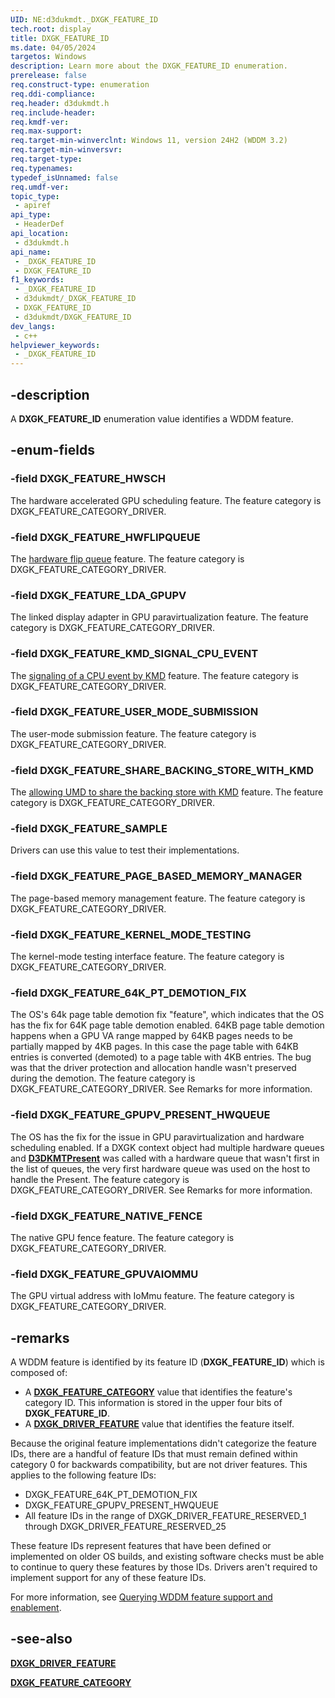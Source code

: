 ```yaml
---
UID: NE:d3dukmdt._DXGK_FEATURE_ID
tech.root: display
title: DXGK_FEATURE_ID
ms.date: 04/05/2024
targetos: Windows
description: Learn more about the DXGK_FEATURE_ID enumeration.
prerelease: false
req.construct-type: enumeration
req.ddi-compliance: 
req.header: d3dukmdt.h
req.include-header: 
req.kmdf-ver: 
req.max-support: 
req.target-min-winverclnt: Windows 11, version 24H2 (WDDM 3.2)
req.target-min-winversvr: 
req.target-type: 
req.typenames: 
typedef_isUnnamed: false
req.umdf-ver: 
topic_type:
 - apiref
api_type:
 - HeaderDef
api_location:
 - d3dukmdt.h
api_name:
 - _DXGK_FEATURE_ID
 - DXGK_FEATURE_ID
f1_keywords:
 - _DXGK_FEATURE_ID
 - d3dukmdt/_DXGK_FEATURE_ID
 - DXGK_FEATURE_ID
 - d3dukmdt/DXGK_FEATURE_ID
dev_langs:
 - c++
helpviewer_keywords:
 - _DXGK_FEATURE_ID
---
```


## -description

A **DXGK_FEATURE_ID** enumeration value identifies a WDDM feature.

## -enum-fields

### -field DXGK_FEATURE_HWSCH

The hardware accelerated GPU scheduling feature. The feature category is DXGK_FEATURE_CATEGORY_DRIVER.

### -field DXGK_FEATURE_HWFLIPQUEUE

The [hardware flip queue](/windows-hardware/drivers/display/hardware-flip-queue) feature. The feature category is DXGK_FEATURE_CATEGORY_DRIVER.

### -field DXGK_FEATURE_LDA_GPUPV

The linked display adapter in GPU paravirtualization feature. The feature category is DXGK_FEATURE_CATEGORY_DRIVER.

### -field DXGK_FEATURE_KMD_SIGNAL_CPU_EVENT

The [signaling of a CPU event by KMD](/windows-hardware/drivers/display/signaling-cpu-event-from-kmd) feature. The feature category is DXGK_FEATURE_CATEGORY_DRIVER.

### -field DXGK_FEATURE_USER_MODE_SUBMISSION

The user-mode submission feature. The feature category is DXGK_FEATURE_CATEGORY_DRIVER.

### -field DXGK_FEATURE_SHARE_BACKING_STORE_WITH_KMD

The [allowing UMD to share the backing store with KMD](/windows-hardware/drivers/display/sharing-backing-store-with-kmd) feature. The feature category is DXGK_FEATURE_CATEGORY_DRIVER.

### -field DXGK_FEATURE_SAMPLE

Drivers can use this value to test their implementations.

### -field DXGK_FEATURE_PAGE_BASED_MEMORY_MANAGER

The page-based memory management feature. The feature category is DXGK_FEATURE_CATEGORY_DRIVER.

### -field DXGK_FEATURE_KERNEL_MODE_TESTING

The kernel-mode testing interface feature. The feature category is DXGK_FEATURE_CATEGORY_DRIVER.

### -field DXGK_FEATURE_64K_PT_DEMOTION_FIX

The OS's 64k page table demotion fix "feature", which indicates that the OS has the fix for 64K page table demotion enabled. 64KB page table demotion happens when a GPU VA range mapped by 64KB pages needs to be partially mapped by 4KB pages. In this case the page table with 64KB entries is converted (demoted) to a page table with 4KB entries. The bug was that the driver protection and allocation handle wasn't preserved during the demotion. The feature category is DXGK_FEATURE_CATEGORY_DRIVER. See Remarks for more information.

### -field DXGK_FEATURE_GPUPV_PRESENT_HWQUEUE

The OS has the fix for the issue in GPU paravirtualization and hardware scheduling enabled. If a DXGK context object had multiple hardware queues and [**D3DKMTPresent**](../d3dkmthk/ns-d3dkmthk-_d3dkmt_present.md) was called with a hardware queue that wasn't first in the list of queues, the very first hardware queue was used on the host to handle the Present. The feature category is DXGK_FEATURE_CATEGORY_DRIVER. See Remarks for more information.

### -field DXGK_FEATURE_NATIVE_FENCE

The native GPU fence feature. The feature category is DXGK_FEATURE_CATEGORY_DRIVER.

### -field DXGK_FEATURE_GPUVAIOMMU

The GPU virtual address with IoMmu feature. The feature category is DXGK_FEATURE_CATEGORY_DRIVER.

## -remarks

A WDDM feature is identified by its feature ID (**DXGK_FEATURE_ID**) which is composed of:

* A [**DXGK_FEATURE_CATEGORY**](ne-d3dukmdt-dxgk_feature_category.md) value that identifies the feature's category ID. This information is stored in the upper four bits of **DXGK_FEATURE_ID**.
* A [**DXGK_DRIVER_FEATURE**](ne-d3dukmdt-dxgk_driver_feature.md) value that identifies the feature itself.

Because the original feature implementations didn't categorize the feature IDs, there are a handful of feature IDs that must remain defined within category 0 for backwards compatibility, but are not driver features. This applies to the following feature IDs:

* DXGK_FEATURE_64K_PT_DEMOTION_FIX
* DXGK_FEATURE_GPUPV_PRESENT_HWQUEUE
* All feature IDs in the range of DXGK_DRIVER_FEATURE_RESERVED_1 through DXGK_DRIVER_FEATURE_RESERVED_25

These feature IDs represent features that have been defined or implemented on older OS builds, and existing software checks must be able to continue to query these features by those IDs. Drivers aren't required to implement support for any of these feature IDs.

For more information, see [Querying WDDM feature support and enablement](/windows-hardware/drivers/display/querying-wddm-feature-support-and-enablement).

## -see-also

[**DXGK_DRIVER_FEATURE**](ne-d3dukmdt-dxgk_driver_feature.md)

[**DXGK_FEATURE_CATEGORY**](ne-d3dukmdt-dxgk_feature_category.md)
